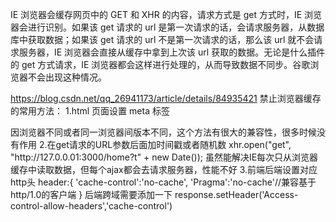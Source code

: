 IE 浏览器会缓存网页中的 GET 和 XHR 的内容，请求方式是 get 方式时，IE 浏览器会进行识别。如果该 get 请求的 url 是第一次请求的话，会请求服务器，从数据库中获取数据；如果该 get 请求的 url 不是第一次请求的话，那么该 url 就不会请求服务器，IE 浏览器会直接从缓存中拿到上次该 url 获取的数据。无论是什么插件的 get 方式请求，IE 浏览器都会这样进行处理的，从而导致数据不同步。谷歌浏览器不会出现这种情况。

https://blog.csdn.net/qq_26941173/article/details/84935421
禁止浏览器缓存的常用方法：
1.html 页面设置 meta 标签

<meta http-equiv="Cache-Control" content="no-store"/>
因浏览器不同或者同一浏览器间版本不同，这个方法有很大的兼容性，很多时候没有作用
2.在get请求的URL参数后面加时间戳或者随机数
xhr.open("get", "http://127.0.0.01:3000/home?t" + new Date());
虽然能解决IE每次只从浏览器缓存中读取数据，但每个ajax都会去请求服务器，性能不好
3.前端后端设置对应http头
header:{
	'cache-control':'no-cache',
	'Pragma':'no-cache'//兼容基于http/1.0的客户端
}
后端跨域需要添加一下
response.setHeader('Access-control-allow-headers','cache-control')
